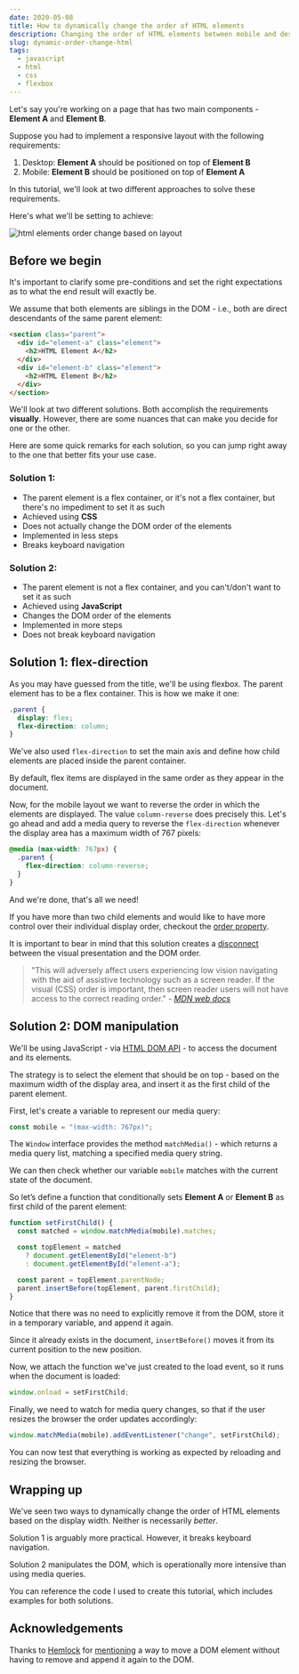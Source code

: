 ```yaml
---
date: 2020-05-08
title: How to dynamically change the order of HTML elements
description: Changing the order of HTML elements between mobile and desktop layouts
slug: dynamic-order-change-html
tags:
  - javascript
  - html
  - css
  - flexbox
---
```


Let's say you're working on a page that has two main components - **Element A**
and **Element B**.

Suppose you had to implement a responsive layout with the following requirements:

1. Desktop: **Element A** should be positioned on top of **Element B**
1. Mobile: **Element B** should be positioned on top of **Element A**

In this tutorial, we'll look at two different approaches to solve these
requirements.

Here's what we'll be setting to achieve:

![html elements order change based on layout](/img/articles/2020-05-08-dynamic-order-change-html.png)

## Before we begin

It's important to clarify some pre-conditions and set the right expectations as
to what the end result will exactly be.

We assume that both elements are siblings in the DOM - i.e., both are direct
descendants of the same parent element:

```html
<section class="parent">
  <div id="element-a" class="element">
    <h2>HTML Element A</h2>
  </div>
  <div id="element-b" class="element">
    <h2>HTML Element B</h2>
  </div>
</section>
```

We'll look at two different solutions. Both accomplish the requirements
**visually**. However, there are some nuances that can make you decide for one
or the other.

Here are some quick remarks for each solution, so you can jump right away to the
one that better fits your use case.

### Solution 1:

- The parent element is a flex container, or it's not a flex container, but there's no impediment to set it as such
- Achieved using **CSS**
- Does not actually change the DOM order of the elements
- Implemented in less steps
- Breaks keyboard navigation

### Solution 2:

- The parent element is not a flex container, and you can't/don't want to set it as such
- Achieved using **JavaScript**
- Changes the DOM order of the elements
- Implemented in more steps
- Does not break keyboard navigation

## Solution 1: flex-direction

As you may have guessed from the title, we'll be using flexbox. The parent
element has to be a flex container. This is how we make it one:

```css
.parent {
  display: flex;
  flex-direction: column;
}
```

We've also used `flex-direction` to set the main axis and define how child
elements are placed inside the parent container.

By default, flex items are displayed in the same order as they appear in the
document.

Now, for the mobile layout we want to reverse the order in which the elements
are displayed. The value `column-reverse` does precisely this. Let's go ahead
and add a media query to reverse the `flex-direction` whenever the display area
has a maximum width of 767 pixels:

```css
@media (max-width: 767px) {
  .parent {
    flex-direction: column-reverse;
  }
}
```

And we're done, that's all we need!

If you have more than two child elements and would like to have more control
over their individual display order, checkout the [order
property](https://developer.mozilla.org/en-US/docs/Web/CSS/CSS_Flexible_Box_Layout/Ordering_Flex_Items).

It is important to bear in mind that this solution creates a [disconnect](https://tink.uk/flexbox-the-keyboard-navigation-disconnect/) between
the visual presentation and the DOM order.

> "This will adversely affect users experiencing low vision navigating with the aid
> of assistive technology such as a screen reader. If the visual (CSS) order is
> important, then screen reader users will not have access to the correct reading
> order." - _[MDN web docs](https://developer.mozilla.org/en-US/docs/Web/CSS/flex-direction#Accessibility_Concerns)_

## Solution 2: DOM manipulation

We'll be using JavaScript - via [HTML DOM
API](https://developer.mozilla.org/en-US/docs/Web/API/HTML_DOM_API) - to access
the document and its elements.

The strategy is to select the element that should be on top - based on the
maximum width of the display area, and insert it as the first child of the
parent element.

First, let's create a variable to represent our media query:

```javascript
const mobile = "(max-width: 767px)";
```

The `Window` interface provides the method `matchMedia()` - which returns a
media query list, matching a specified media query string.

We can then check whether our variable `mobile` matches with the current state
of the document.

So let’s define a function that conditionally sets **Element A** or **Element
B** as first child of the parent element:

```javascript
function setFirstChild() {
  const matched = window.matchMedia(mobile).matches;

  const topElement = matched
    ? document.getElementById("element-b")
    : document.getElementById("element-a");

  const parent = topElement.parentNode;
  parent.insertBefore(topElement, parent.firstChild);
}
```

Notice that there was no need to explicitly remove it from the DOM, store it in
a temporary variable, and append it again.

Since it already exists in the document, `insertBefore()` moves it from its
current position to the new position.

Now, we attach the function we've just created to the load event, so it runs
when the document is loaded:

```javascript
window.onload = setFirstChild;
```

Finally, we need to watch for media query changes, so that if the user resizes
the browser the order updates accordingly:

```javascript
window.matchMedia(mobile).addEventListener("change", setFirstChild);
```

You can now test that everything is working as expected by reloading and
resizing the browser.

## Wrapping up

We've seen two ways to dynamically change the order of HTML elements based on
the display width. Neither is necessarily _better_.

Solution 1 is arguably more practical. However, it breaks keyboard navigation.

Solution 2 manipulates the DOM, which is operationally more intensive than using
media queries.

You can reference the code I used to create this tutorial, which includes
examples for both solutions.

## Acknowledgements

Thanks to [Hemlock](https://stackoverflow.com/users/528507/hemlock) for
[mentioning](https://stackoverflow.com/questions/4699594/change-div-order-in-css-or-javascript)
a way to move a DOM element without having to remove and append it again to the
DOM.
